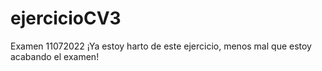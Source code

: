 # ejercicioCV3
Examen 11072022
¡Ya estoy harto de este ejercicio, menos mal que estoy acabando el examen!
